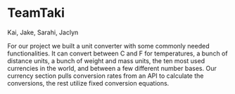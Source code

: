 # TeamTaki
Kai, Jake, Sarahi, Jaclyn 

For our project we built a unit converter with some commonly needed functionalities. It can convert between C and F for temperatures, a bunch of distance units, a bunch of weight and mass units, the ten most used currencies in the world, and between a few different number bases. Our currency section pulls conversion rates from an API to calculate the conversions, the rest utilize fixed conversion equations.

